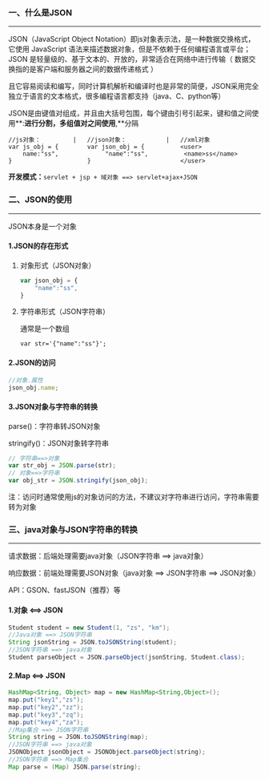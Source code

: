 ### 一、什么是JSON

---

JSON（JavaScript Object Notation）即js对象表示法，是一种数据交换格式，它使用 JavaScript 语法来描述数据对象，但是不依赖于任何编程语言或平台；JSON 是轻量级的、基于文本的、开放的，非常适合在网络中进行传输（ 数据交换指的是客户端和服务器之间的数据传递格式 ）

且它容易阅读和编写，同时计算机解析和编译时也是非常的简便，JSON采用完全独立于语言的文本格式，很多编程语言都支持（java、C、python等）

JSON是由键值对组成，并且由大括号包围，每个键由引号引起来，键和值之间使用**:**进行分割，多组值对之间使用**,**分隔

```
//js对象：			| 	//json对象：			|	//xml对象
var js_obj = {		  var json_obj = {			<user>
    name:"ss",			   "name":"ss",			 <name>ss</name>
}					  }							</user>
```

**开发模式：**`servlet + jsp + 域对象 ==> servlet+ajax+JSON`



### 二、JSON的使用

---

JSON本身是一个对象

#### 1.JSON的存在形式

1. 对象形式（JSON对象）

   ```javascript
   var json_obj = {
       "name":"ss",
   }
   ```

2. 字符串形式（JSON字符串）

   通常是一个数组

   ```javas
   var str='{"name":"ss"}';
   ```

#### 2.JSON的访问

```javascript
//对象.属性
json_obj.name;
```

#### 3.JSON对象与字符串的转换

parse()：字符串转JSON对象

stringify()：JSON对象转字符串

```javascript
// 字符串==>对象
var str_obj = JSON.parse(str);
// 对象==>字符串
var obj_str = JSON.stringify(json_obj);
```

注：访问时通常使用js的对象访问的方法，不建议对字符串进行访问，字符串需要转为对象



### 三、java对象与JSON字符串的转换

---

请求数据：后端处理需要java对象（JSON字符串 ==> java对象）

响应数据：前端处理需要JSON对象（java对象 ==> JSON字符串 ==> JSON对象）

API：GSON、fastJSON（推荐）等

#### 1.对象 <==> JSON

```java
Student student = new Student(1, "zs", "km");
//Java对象 ==> JSON字符串
String jsonString = JSON.toJSONString(student);
//JSON字符串 ==> java对象
Student parseObject = JSON.parseObject(jsonString, Student.class);
```

#### 2.Map <==> JSON

```java
HashMap<String, Object> map = new HashMap<String,Object>();
map.put("key1","zs");
map.put("key2","zz");
map.put("key3","zq");
map.put("key4","za");
//Map集合 ==> JSON字符串
String string = JSON.toJSONString(map);
//JSON字符串 ==> java对象
JSONObject jsonObject = JSONObject.parseObject(string);
//JSON字符串 ==> Map集合
Map parse = (Map) JSON.parse(string);
```




